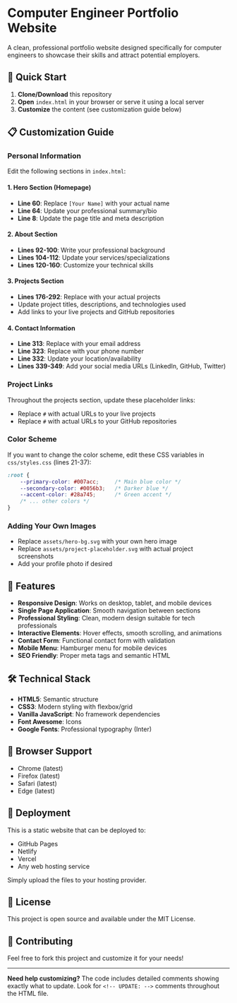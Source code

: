 # Computer Engineer Portfolio Website

A clean, professional portfolio website designed specifically for computer engineers to showcase their skills and attract potential employers.

## 🚀 Quick Start

1. **Clone/Download** this repository
2. **Open** `index.html` in your browser or serve it using a local server
3. **Customize** the content (see customization guide below)

## 📋 Customization Guide

### Personal Information
Edit the following sections in `index.html`:

#### 1. Hero Section (Homepage)
- **Line 60**: Replace `[Your Name]` with your actual name
- **Line 64**: Update your professional summary/bio
- **Line 8**: Update the page title and meta description

#### 2. About Section
- **Lines 92-100**: Write your professional background
- **Lines 104-112**: Update your services/specializations
- **Lines 120-160**: Customize your technical skills

#### 3. Projects Section
- **Lines 176-292**: Replace with your actual projects
- Update project titles, descriptions, and technologies used
- Add links to your live projects and GitHub repositories

#### 4. Contact Information
- **Line 313**: Replace with your email address
- **Line 323**: Replace with your phone number
- **Line 332**: Update your location/availability
- **Lines 339-349**: Add your social media URLs (LinkedIn, GitHub, Twitter)

### Project Links
Throughout the projects section, update these placeholder links:
- Replace `#` with actual URLs to your live projects
- Replace `#` with actual URLs to your GitHub repositories

### Color Scheme
If you want to change the color scheme, edit these CSS variables in `css/styles.css` (lines 21-37):
```css
:root {
    --primary-color: #007acc;     /* Main blue color */
    --secondary-color: #0056b3;   /* Darker blue */
    --accent-color: #28a745;      /* Green accent */
    /* ... other colors */
}
```

### Adding Your Own Images
- Replace `assets/hero-bg.svg` with your own hero image
- Replace `assets/project-placeholder.svg` with actual project screenshots
- Add your profile photo if desired

## 🎯 Features

- **Responsive Design**: Works on desktop, tablet, and mobile devices
- **Single Page Application**: Smooth navigation between sections
- **Professional Styling**: Clean, modern design suitable for tech professionals
- **Interactive Elements**: Hover effects, smooth scrolling, and animations
- **Contact Form**: Functional contact form with validation
- **Mobile Menu**: Hamburger menu for mobile devices
- **SEO Friendly**: Proper meta tags and semantic HTML

## 🛠️ Technical Stack

- **HTML5**: Semantic structure
- **CSS3**: Modern styling with flexbox/grid
- **Vanilla JavaScript**: No framework dependencies
- **Font Awesome**: Icons
- **Google Fonts**: Professional typography (Inter)

## 📱 Browser Support

- Chrome (latest)
- Firefox (latest)
- Safari (latest)
- Edge (latest)

## 🚀 Deployment

This is a static website that can be deployed to:
- GitHub Pages
- Netlify
- Vercel
- Any web hosting service

Simply upload the files to your hosting provider.

## 📝 License

This project is open source and available under the MIT License.

## 🤝 Contributing

Feel free to fork this project and customize it for your needs!

---

**Need help customizing?** The code includes detailed comments showing exactly what to update. Look for `<!-- UPDATE: -->` comments throughout the HTML file.